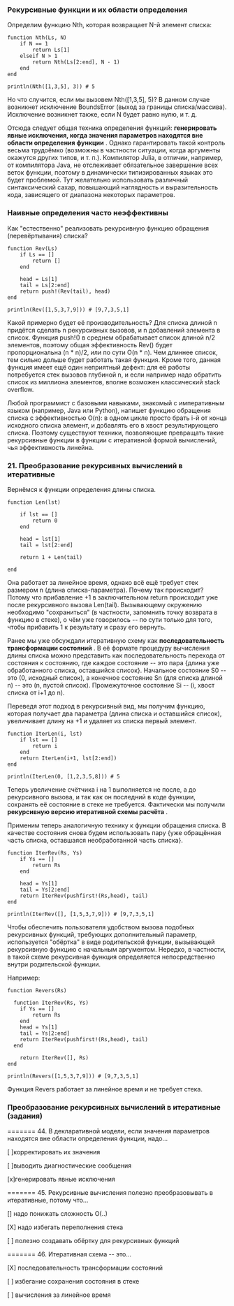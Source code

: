 ### Рекурсивные функции и их области определения

Определим функцию Nth, которая возвращает N-й элемент списка:

```
function Nth(Ls, N)
    if N == 1
        return Ls[1]
    elseif N > 1
        return Nth(Ls[2:end], N - 1)
    end
end

println(Nth([1,3,5], 3)) # 5
```

Но что случится, если мы вызовем Nth([1,3,5], 5)? В данном случае возникнет исключение BoundsError (выход за границы списка/массива). Исключение возникнет также, если N будет равно нулю, и т. д.

Отсюда следует общая техника определения функций:  **генерировать явные исключения, когда значения параметров находятся вне области определения функции** . Однако гарантировать такой контроль весьма трудоёмко (возможны в частности ситуации, когда аргументы окажутся других типов, и т. п.). Компилятор Julia, в отличии, например, от компилятора Java, не отслеживает обязательное завершение всех веток функции, поэтому в динамически типизированных языках это будет проблемой. Тут желательно использовать различный синтаксический сахар, повышающий наглядность и выразительность кода, зависящего от диапазона некоторых параметров.



### Наивные определения часто неэффективны

Как "естественно" реализовать рекурсивную функцию обращения (перевёртывания) списка?

```
function Rev(Ls)
    if Ls == []
        return []
    end

    head = Ls[1]
    tail = Ls[2:end]
    return push!(Rev(tail), head)
end

println(Rev([1,5,3,7,9])) # [9,7,3,5,1]
```

Какой примерно будет её производительность? Для списка длиной n придётся сделать n рекурсивных вызовов, и n добавлений элемента в список. Функция push!() в среднем обрабатывает список длиной n/2 элементов, поэтому общая эффективность Rev() будет пропорциональна (n * n)/2, или по сути O(n * n). Чем длиннее список, тем сильно дольше будет работать такая функция. Кроме того, данная функция имеет ещё один неприятный дефект: для её работы потребуется стек вызовов глубиной n, и если например надо обратить список из миллиона элементов, вполне возможен классический stack overflow.

Любой программист с базовыми навыками, знакомый с императивным языком (например, Java или Python), напишет функцию обращения списка с эффективностью O(n): в одном цикле просто брать i-й от конца исходного списка элемент, и добавлять его в хвост результирующего списка. Поэтому существуют техники, позволяющие превращать такие рекурсивные функции в функции с итеративной формой вычислений, чья эффективность линейна.

### 21. Преобразование рекурсивных вычислений в итеративные

Вернёмся к функции определения длины списка.

```
function Len(lst)

    if lst == []
        return 0
    end

    head = lst[1]
    tail = lst[2:end]

    return 1 + Len(tail)

end
```

Она работает за линейное время, однако всё ещё требует стек размером n (длина списка-параметра). Почему так происходит? Потому что прибавление +1 в заключительном return происходит уже после рекурсивного вызова Len(tail). Вызывающему окружению необходимо "сохраниться" (в частности, запомнить точку возврата в функцию в стеке), о чём уже говорилось -- по сути только для того, чтобы прибавить 1 к результату и сразу его вернуть.

Ранее мы уже обсуждали итеративную схему как  **последовательность трансформации состояний** . В её формате процедуру вычисления длины списка можно представить как последовательность перехода от состояния к состоянию, где каждое состояние -- это пара {длина уже обработанного списка, оставшийся список}. Начальное состояние S0 -- это (0, исходный список), а конечное состояние Sn (для списка длиной n) -- это (n, пустой список). Промежуточное состояние Si -- (i, хвост списка от i+1 до n).

Переведя этот подход в рекурсивный вид, мы получим функцию, которая получает два параметра (длина списка и оставшийся список), увеличивает длину на +1 и удаляет из списка первый элемент.

```
function IterLen(i, lst)
    if lst == []
        return i
    end
    return IterLen(i+1, lst[2:end])
end

println(IterLen(0, [1,2,3,5,8])) # 5
```

Теперь увеличение счётчика i на 1 выполняется не после, а до рекурсивного вызова, и так как он последний в коде функции, сохранять её состояние в стеке не требуется. Фактически мы получили  **рекурсивную версию итеративной схемы расчёта** .

Применим теперь аналогичную технику к функции обращения списка. В качестве состояния снова будем использовать пару {уже обращённая часть списка, оставшаяся необработанной часть списка}.

```
function IterRev(Rs, Ys)
    if Ys == []
        return Rs
    end

    head = Ys[1]
    tail = Ys[2:end]
    return IterRev(pushfirst!(Rs,head), tail)
end

println(IterRev([], [1,5,3,7,9])) # [9,7,3,5,1]
```

Чтобы обеспечить пользователя удобством вызова подобных рекурсивных функций, требующих дополнительный параметр, используется "обёртка" в виде родительской функции, вызывающей рекурсивную функцию с начальным аргументом. Нередко, в частности, в такой схеме рекурсивная функция определяется непосредственно внутри родительской функции.

Например:

```
function Revers(Rs)

  function IterRev(Rs, Ys)
    if Ys == []
        return Rs
    end
    head = Ys[1]
    tail = Ys[2:end]
    return IterRev(pushfirst!(Rs,head), tail)
  end

    return IterRev([], Rs)
end

println(Revers([1,5,3,7,9])) # [9,7,3,5,1]
```

Функция Revers работает за линейное время и не требует стека.

### Преобразование рекурсивных вычислений в итеративные (задания)

======= 44. В декларативной модели, если значения параметров находятся вне области определения функции, надо...

[ ]корректировать их значения

[ ]выводить диагностические сообщения

[x]генерировать явные исключения

======= 45. Рекурсивные вычисления полезно преобразовывать в итеративные, потому что...

[] надо понижать сложность O(..)

[X] надо избегать переполнения стека

[ ] полезно создавать обёртку для рекурсивных функций

======= 46. Итеративная схема -- это...

[X] последовательность трансформации состояний

[ ] избегание сохранения состояния в стеке

[ ] вычисления за линейное время
